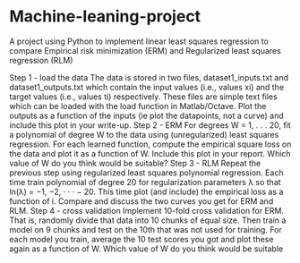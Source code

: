 # Machine-leaning-project

A project using Python to implement linear least squares regression to compare Empirical risk minimization (ERM) and Regularized least squares regression (RLM)

Step 1 - load the data
The data is stored in two files, dataset1_inputs.txt and dataset1_outputs.txt
which contain the input values (i.e., values xi) and the target values (i.e., values ti)
respectively. These files are simple text files which can be loaded with the load function
in Matlab/Octave. Plot the outputs as a function of the inputs (ie plot the datapoints,
not a curve) and include this plot in your write-up.
Step 2 - ERM
For degrees W = 1, . . . 20, fit a polynomial of degree W to the data using (unregularized) least squares regression. For each learned function, compute the empirical square
loss on the data and plot it as a function of W. Include this plot in your report. Which
value of W do you think would be suitable?
Step 3 - RLM
Repeat the previous step using regularized least squares polynomial regression. Each
time train polynomial of degree 20 for regularization parameters λ so that ln(λ) =
−1, −2, · · · − 20. This time plot (and include) the empirical loss as a function of i.
Compare and discuss the two curves you get for ERM and RLM.
Step 4 - cross validation
Implement 10-fold cross validation for ERM. That is, randomly divide that data into
10 chunks of equal size. Then train a model on 9 chunks and test on the 10th that
was not used for training. For each model you train, average the 10 test scores you
got and plot these again as a function of W. Which value of W do you think would be suitable
